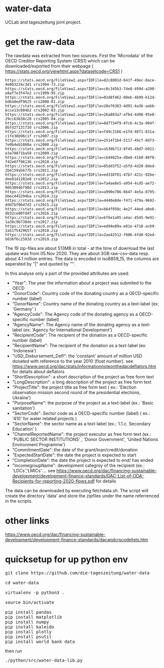 # water-data
UCLab and tageszeitung joint project.
# get the raw-data

The rawdata was extracted from two sources. First the 'Microdata' of the OECD Creditor Reporting System (CRS1) which can be downloaded/exported from their webpage ( https://stats.oecd.org/viewhtml.aspx?datasetcode=CRS1 )

    https://stats.oecd.org/FileView2.aspx?IDFile=82c8801d-641f-49ec-8ace-9e003224c3d1 crs1994-73.zip
    https://stats.oecd.org/FileView2.aspx?IDFile=c0c345b3-74e8-499d-a280-e8af7e3f47e2 crs1999-95.zip
    https://stats.oecd.org/FileView2.aspx?IDFile=02d8f462-08eb-4b99-b12d-bd6a0edf9625 crs2000-01.zip
    https://stats.oecd.org/FileView2.aspx?IDFile=28e76303-4d91-4a36-aabb-6cce13c084b2 crs2002-03.zip
    https://stats.oecd.org/FileView2.aspx?IDFile=26a883a7-afb4-4d98-95e8-29cc63638c28 crs2005-04.zip
    https://stats.oecd.org/FileView2.aspx?IDFile=8d7734f9-4fc6-4c3a-994f-8bfd2713173d crs2006.zip
    https://stats.oecd.org/FileView2.aspx?IDFile=f49c3166-e1fd-48f1-831a-c1fe38b96c1f crs2007.zip
    https://stats.oecd.org/FileView2.aspx?IDFile=251471b4-5117-49cf-8d73-7e9b4eb1860a crs2008.zip
    https://stats.oecd.org/FileView2.aspx?IDFile=a530b713-0f45-48d7-b921-e3a70871ba58 crs2009.zip
    https://stats.oecd.org/FileView2.aspx?IDFile=cb44825a-d8e8-41b0-80f8-f42e67f96136 crs2010.zip
    https://stats.oecd.org/FileView2.aspx?IDFile=05dd3f52-a5fd-4d20-8ded-2b4159a5677b crs2011.zip
    https://stats.oecd.org/FileView2.aspx?IDFile=ed338f01-47b7-421c-92be-dee8141202e8 crs2012.zip
    https://stats.oecd.org/FileView2.aspx?IDFile=fa4ae8e5-a954-4cd5-ae72-9053094bf98d crs2013.zip
    https://stats.oecd.org/FileView2.aspx?IDFile=a990e786-6647-4e5a-8795-bbec445294ba crs2014.zip
    https://stats.oecd.org/FileView2.aspx?IDFile=4440e8de-f471-479a-9692-ddd7bf06d7d2 crs2015.zip
    https://stats.oecd.org/FileView2.aspx?IDFile=b64f050c-4e2f-44ed-a8e6-db32ce00fd4f crs2016.zip
    https://stats.oecd.org/FileView2.aspx?IDFile=bf6e1a95-a4ac-4545-9e91-1a38c9b738de crs2017.zip
    https://stats.oecd.org/FileView2.aspx?IDFile=ed94e89a-e81e-4718-ac69-2a51f5429657 crs2018.zip
    https://stats.oecd.org/FileView2.aspx?IDFile=2ae42512-f006-4fd0-92ed-b636f6c2583d crs2019.zip

The 19 zip-files are about 513MB in total - at the time of download the last update was from 05.Nov 2020. They are about 3GB raw-csv-data resp. about 4.1 million entries. The data is encoded in iso8859_15, the columns are seperated by "|" and quoted by '"'.

In this analyse only a part of the provided attributes are used:

* "Year": The year the information about a project was submited to the OECD
* "DonorCode": Country code of the donating country as a OECD-specific number (label)
* "DonorName": Country name of the donating country as a text-label (ex: 'Germany' )
* "AgencyCode": The Agency code of the donating agency as a OECD-specific number (label)
* "AgencyName": The Agency name of the donating agency as a text-label (ex: 'Agency for International Development')
* "RecipientCode": The recipient of the donation as a OECD-specific number (label)
* "RecipientName": The recipient of the donation as a text-label (ex: 'Indonesia')
* "USD_Disbursement_Defl": the 'constant' amount of million USD donated with reference to the year 2010 (float number). see https://www.oecd.org/dac/stats/informationnoteonthedacdeflators.htm for details about deflators
* "ShortDescription": a short description of the project as free form text
* "LongDescription": a long description of the project as free form text
* "ProjectTitle": the project title as free form text ( ex.: 'Election observation mission second round of the presidential elections, Ukraine')
* "PurposeName": the purpose of the project as a text-label (ex.: 'Basic sanitation')
* "SectorCode": Sector code as a OECD-specific number (label) ( ex.: '410' for water related projects )
* "SectorName": the sector name as a text-label (ex.: 'I.1.c. Secondary Education' )
* "ChannelReportedName": the project executor as free form text (ex.: 'PUBLIC SECTOR INSTITUTIONS' , 'Donor Government', 'United Nations Environment Programme')
* "CommitmentDate": the date of the grant/loan/credit/donation
* "ExpectedStartDate": the date the project is expected to start
* "CompletionDate": the date the project is expected to end/ has ended
* "IncomegroupName": development categroy of the recipient (ex.: 'LDCs','LMICs' ... see  https://www.oecd.org/dac/financing-sustainable-development/development-finance-standards/DAC-List-of-ODA-Recipients-for-reporting-2020-flows.pdf for details

The data can be downloaded by executing fetchdata.sh. The script will create the directory 'data' and store the zipfiles under the name referrenced in the scripts.

# other links
https://www.oecd.org/dac/financing-sustainable-development/development-finance-standards/dacandcrscodelists.htm

# quicksetup for up python env

<pre>
git clone https://github.com/die-tageszeitung/water-data

cd water-data

virtualenv -p python3 .

source bin/activate

pip install pandas
pip install matplotlib
pip install numpy
pip install kaleido
pip install plotly
pip install psutil
pip install world_bank_data
</pre>

then run

<pre>
./python/src/water-data-lib.py
</pre>
